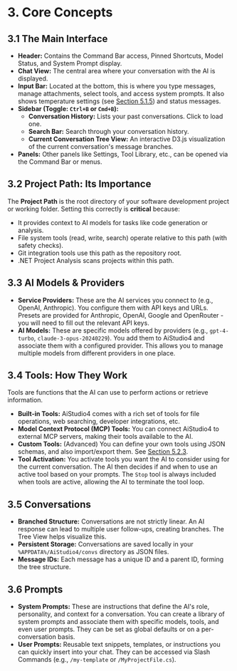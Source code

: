 ﻿# 3. Core Concepts

## 3.1 The Main Interface
*   **Header:** Contains the Command Bar access, Pinned Shortcuts, Model Status, and System Prompt display.
*   **Chat View:** The central area where your conversation with the AI is displayed.
*   **Input Bar:** Located at the bottom, this is where you type messages, manage attachments, select tools, and access system prompts. It also shows temperature settings (see [Section 5.1.5](05-key-features-in-detail.md#515-temperature-control)) and status messages.
*   **Sidebar (Toggle: `Ctrl+B` or `Cmd+B`):**
    *   **Conversation History:** Lists your past conversations. Click to load one.
    *   **Search Bar:** Search through your conversation history.
    *   **Current Conversation Tree View:** An interactive D3.js visualization of the current conversation's message branches.
*   **Panels:** Other panels like Settings, Tool Library, etc., can be opened via the Command Bar or menus.

## 3.2 Project Path: Its Importance
The **Project Path** is the root directory of your software development project or working folder. Setting this correctly is **critical** because:
*   It provides context to AI models for tasks like code generation or analysis.
*   File system tools (read, write, search) operate relative to this path (with safety checks).
*   Git integration tools use this path as the repository root.
*   .NET Project Analysis scans projects within this path.

## 3.3 AI Models & Providers
*   **Service Providers:** These are the AI services you connect to (e.g., OpenAI, Anthropic). You configure them with API keys and URLs.  Presets are provided for Anthropic, OpenAI, Google and OpenRouter - you will need to fill out the relevant API keys.
*   **AI Models:** These are specific models offered by providers (e.g., `gpt-4-turbo`, `claude-3-opus-20240229`). You add them to AiStudio4 and associate them with a configured provider. This allows you to manage multiple models from different providers in one place.

## 3.4 Tools: How They Work
Tools are functions that the AI can use to perform actions or retrieve information.
*   **Built-in Tools:** AiStudio4 comes with a rich set of tools for file operations, web searching, developer integrations, etc.
*   **Model Context Protocol (MCP) Tools:** You can connect AiStudio4 to external MCP servers, making their tools available to the AI.
*   **Custom Tools:** (Advanced) You can define your own tools using JSON schemas, and also import/export them. See [Section 5.2.3](05-key-features-in-detail.md#523-creating-importing--exporting-custom-tools).
*   **Tool Activation:** You activate tools you want the AI to consider using for the current conversation. The AI then decides if and when to use an active tool based on your prompts. The `Stop` tool is always included when tools are active, allowing the AI to terminate the tool loop.

## 3.5 Conversations
*   **Branched Structure:** Conversations are not strictly linear. An AI response can lead to multiple user follow-ups, creating branches. The Tree View helps visualize this.
*   **Persistent Storage:** Conversations are saved locally in your `%APPDATA%/AiStudio4/convs` directory as JSON files.
*   **Message IDs:** Each message has a unique ID and a parent ID, forming the tree structure.

## 3.6 Prompts
*   **System Prompts:** These are instructions that define the AI's role, personality, and context for a conversation. You can create a library of system prompts and associate them with specific models, tools, and even user prompts. They can be set as global defaults or on a per-conversation basis.
*   **User Prompts:** Reusable text snippets, templates, or instructions you can quickly insert into your chat. They can be accessed via Slash Commands (e.g., `/my-template` or `/MyProjectFile.cs`).